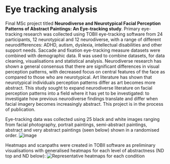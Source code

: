 <h1>Eye tracking analysis</h1>

Final MSc project titled <b>Neurodiverse and Neurotypical Facial Perception Patterns of Abstract Paintings: An Eye-tracking study</b>. Primary eye-tracking research was collected using TOBII eye-tracking software from 24 participants, 12 neurotypical and 12 neurodiverse, with a range of different neurodifferences: ADHD, autism, dyslexia, intellectual disabilities and other support needs. Saccade and fixation eye-tracking measure datasets were combined with demographic data. R was used to combine datasets, for data cleaning, visualisations and statistical analysis. Neurodiverse research has shown a general consensus that there are significant differences in visual perception patterns, with decreased focus on central features of the face as compared to those who are neurotypical. Art literature has shown that neurotypical individuals perception patterns differ as art becomes more abstract. This study sought to expand neurodiverse literature on facial perception patterns into a field where it has yet to be investigated: to investigate how previous neurodiverse findings translate and differ when facial imagery becomes increasingly abstract. This project is in the process of publication.

Eye-tracking data was collected using 25 black and white images ranging from facial photography, portrait paintings, semi-abstract paintings, abstract and very abstract paintings (seen below) shown in a randomised order.
![image](https://github.com/user-attachments/assets/f3fc91b9-2988-44d4-a614-885ba704b656)

Heatmaps and scanpaths were created in TOBII software as preliminary visualisations with generalised heatmaps for each level of abstractness (ND top and ND below):
![Representative heatmaps for each condition](https://github.com/user-attachments/assets/d1040d88-6910-4947-8f5b-7b4b61033a31)





